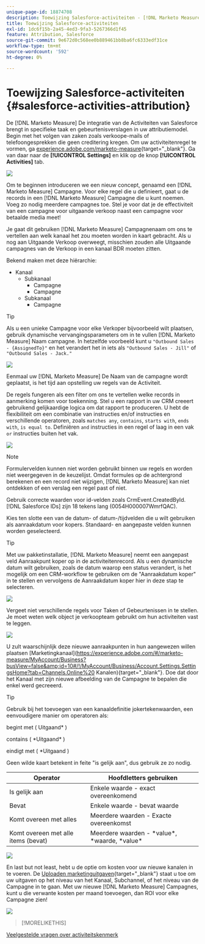 ```yaml
---
unique-page-id: 18874708
description: Toewijzing Salesforce-activiteiten - [!DNL Marketo Measure]
title: Toewijzing Salesforce-activiteiten
exl-id: 1dc6f15b-2a45-4ed3-9fa3-5267366d1f45
feature: Attribution, Salesforce
source-git-commit: 9e672d0c568ee0b889461bb8ba6fc6333edf31ce
workflow-type: tm+mt
source-wordcount: '592'
ht-degree: 0%

---
```


# Toewijzing Salesforce-activiteiten {#salesforce-activities-attribution}

De [!DNL Marketo Measure] De integratie van de Activiteiten van Salesforce brengt in specifieke taak en gebeurtenisverslagen in uw attributiemodel. Begin met het volgen van zaken zoals verkoope-mails of telefoongesprekken die geen creditering kregen. Om uw activiteitenregel te vormen, ga [experience.adobe.com/marketo-measure](https://experience.adobe.com/marketo-measure){target="_blank"}. Ga van daar naar de **[!UICONTROL Settings]** en klik op de knop **[!UICONTROL Activities]** tab.

![](assets/1.png)

Om te beginnen introduceren we een nieuw concept, genaamd een [!DNL Marketo Measure] Campagne. Voor elke regel die u definieert, gaat u de records in een [!DNL Marketo Measure] Campagne die u kunt noemen. Voeg zo nodig meerdere campagnes toe. Stel je voor dat je de effectiviteit van een campagne voor uitgaande verkoop naast een campagne voor betaalde media meet!

Je gaat dit gebruiken [!DNL Marketo Measure] Campagnenaam om ons te vertellen aan welk kanaal het zou moeten worden in kaart gebracht. Als u nog aan Uitgaande Verkoop overweegt, misschien zouden alle Uitgaande campagnes van de Verkoop in een kanaal BDR moeten zitten.

Bekend maken met deze hiërarchie:

* Kanaal
   * Subkanaal
      * Campagne
      * Campagne
   * Subkanaal
      * Campagne

>[!TIP]
>
>Als u een unieke Campagne voor elke Verkoper bijvoorbeeld wilt plaatsen, gebruik dynamische vervangingsparameters om in te vullen [!DNL Marketo Measure] Naam campagne. In hetzelfde voorbeeld kunt u `"Outbound Sales - {AssignedTo}"` en het verandert het in iets als `"Outbound Sales - Jill"` of `"Outbound Sales - Jack."`

![](assets/2.png)

Eenmaal uw [!DNL Marketo Measure] De Naam van de campagne wordt geplaatst, is het tijd aan opstelling uw regels van de Activiteit.

De regels fungeren als een filter om ons te vertellen welke records in aanmerking komen voor toekenning. Stel u een rapport in uw CRM creeert gebruikend gelijkaardige logica om dat rapport te produceren. U hebt de flexibiliteit om een combinatie van instructies en/of instructies en verschillende operatoren, zoals `matches any`, `contains`, `starts with`, `ends with`, `is equal to`. Definiëren `and` instructies in een regel of laag in een vak `or` instructies buiten het vak.

![](assets/3.png)

>[!NOTE]
>
>Formulervelden kunnen niet worden gebruikt binnen uw regels en worden niet weergegeven in de keuzelijst. Omdat formules op de achtergrond berekenen en een record niet wijzigen, [!DNL Marketo Measure] kan niet ontdekken of een verslag een regel past of niet.
>
>Gebruik correcte waarden voor id-velden zoals CrmEvent.CreatedById. [!DNL Salesforce IDs] zijn 18 tekens lang (0054H000007WmrfQAC).

Kies ten slotte een van de datum- of datum-/tijdvelden die u wilt gebruiken als aanraakdatum voor kopers. Standaard- en aangepaste velden kunnen worden geselecteerd.

>[!TIP]
>
>Met uw pakketinstallatie, [!DNL Marketo Measure] neemt een aangepast veld Aanraakpunt koper op in de activiteitenrecord. Als u een dynamische datum wilt gebruiken, zoals de datum waarop een status verandert, is het mogelijk om een CRM-workflow te gebruiken om de &quot;Aanraakdatum koper&quot; in te stellen en vervolgens de Aanraakdatum koper hier in deze stap te selecteren.

![](assets/4.png)

Vergeet niet verschillende regels voor Taken of Gebeurtenissen in te stellen. Je moet weten welk object je verkoopteam gebruikt om hun activiteiten vast te leggen.

![](assets/5.png)

U zult waarschijnlijk deze nieuwe aanraakpunten in hun aangewezen willen plaatsen [Marketingkanaal](https://experience.adobe.com/#/marketo-measure/MyAccount/Business?busView=false&amp;id=10#/!/MyAccount/Business/Account.Settings.SettingsHome?tab=Channels.Online%20 Kanalen){target="_blank"}. Doe dat door het Kanaal met zijn nieuwe afbeelding van de Campagne te bepalen die enkel werd gecreeerd.

>[!TIP]
>
>Gebruik bij het toevoegen van een kanaaldefinitie jokertekenwaarden, een eenvoudigere manier om operatoren als:
>
>begint met ( Uitgaand&#42; )
>
contains ( &#42;Uitgaand&#42; )
>
eindigt met ( &#42;Uitgaand )
>
Geen wilde kaart betekent in feite &quot;is gelijk aan&quot;, dus gebruik ze zo nodig.

| **Operator** | **Hoofdletters gebruiken** |
|---|---|
| Is gelijk aan | Enkele waarde - exact overeenkomend |
| Bevat | Enkele waarde - bevat waarde |
| Komt overeen met alles | Meerdere waarden - Exacte overeenkomst |
| Komt overeen met alle items (bevat) | Meerdere waarden - &#42;value&#42;, &#42;waarde, &#42;value&#42; |

![](assets/6.png)

En last but not least, hebt u de optie om kosten voor uw nieuwe kanalen in te voeren. De [Uploaden marketinguitgaven](https://experience.adobe.com/#/marketo-measure/MyAccount/Business?busView=false&amp;id=10#/!/MyAccount/Business/Account.Settings.SettingsHome?tab=Reporting.Marketing%20Spend){target="_blank"} staat u toe om uw uitgaven op het niveau van het Kanaal, Subchannel, of het niveau van de Campagne in te gaan. Met uw nieuwe [!DNL Marketo Measure] Campagnes, kunt u die verwante kosten per maand toevoegen, dan ROI voor elke Campagne zien!

![](assets/7.png)

>[!MORELIKETHIS]
>
[Veelgestelde vragen over activiteitskenmerk](/help/advanced-marketo-measure-features/activities-attribution/activities-attribution-faq.md)
